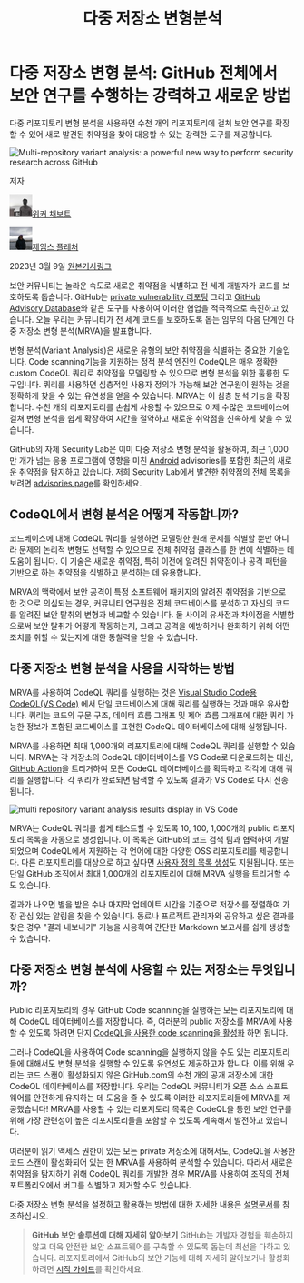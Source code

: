 ﻿---
layout: default
title: 다중 저장소 변형분석
nav_order: 14
parent: 07. GitHub 주요 블로그
---

# <a name="_pah5j65pnysa"></a>**다중 저장소 변형 분석: GitHub 전체에서 보안 연구를 수행하는 강력하고 새로운 방법**
다중 리포지토리 변형 분석을 사용하면 수천 개의 리포지토리에 걸쳐 보안 연구를 확장할 수 있어 새로 발견된 취약점을 찾아 대응할 수 있는 강력한 도구를 제공합니다.

![Multi-repository variant analysis: a powerful new way to perform security research across GitHub](./14src/Aspose.Words.30628682-83bd-4ed8-8785-aaad50af4f68.001.png)

저자

![Walker Chabbott](./14src/Aspose.Words.30628682-83bd-4ed8-8785-aaad50af4f68.002.jpeg)[워커 채보트](https://github.blog/author/wchabbott/)

![James Fletcher](./14src/Aspose.Words.30628682-83bd-4ed8-8785-aaad50af4f68.003.jpeg)[](https://github.blog/author/wchabbott/)[제임스 플레처](https://github.blog/author/jf205/)

[](https://github.blog/author/jf205/)2023년 3월 9일 [원본기사링크](https://github.blog/2023-03-09-multi-repository-variant-analysis-a-powerful-new-way-to-perform-security-research-across-github/)

보안 커뮤니티는 놀라운 속도로 새로운 취약점을 식별하고 전 세계 개발자가 코드를 보호하도록 돕습니다. GitHub는 [private vulnerability 리포팅](https://docs.github.com/en/code-security/security-advisories/guidance-on-reporting-and-writing/privately-reporting-a-security-vulnerability) 그리고 [GitHub Advisory Database](https://github.com/advisories)와 같은 도구를 사용하여 이러한 협업을 적극적으로 촉진하고 있습니다. 오늘 우리는 커뮤니티가 전 세계 코드를 보호하도록 돕는 임무의 다음 단계인 다중 저장소 변형 분석(MRVA)을 발표합니다.

변형 분석(Variant Analysis)은 새로운 유형의 보안 취약점을 식별하는 중요한 기술입니다. Code scanning기능을 지원하는 정적 분석 엔진인 CodeQL은 매우 정확한 custom CodeQL 쿼리로 취약점을 모델링할 수 있으므로 변형 분석을 위한 훌륭한 도구입니다. 쿼리를 사용하면 심층적인 사용자 정의가 가능해 보안 연구원이 원하는 것을 정확하게 찾을 수 있는 유연성을 얻을 수 있습니다. MRVA는 이 심층 분석 기능을 확장합니다. 수천 개의 리포지토리를 손쉽게 사용할 수 있으므로 이제 수많은 코드베이스에 걸쳐 변형 분석을 쉽게 확장하여 시간을 절약하고 새로운 취약점을 신속하게 찾을 수 있습니다.

GitHub의 자체 Security Lab은 이미 다중 저장소 변형 분석을 활용하여, 최근 1,000만 개가 넘는 응용 프로그램에 영향을 미친 [Android](https://securitylab.github.com/advisories/GHSL-2022-059_GHSL-2022-060_Owncloud_Android_app/) advisories를 포함한 최근의 새로운 취약점을 탐지하고 있습니다. 저희 Security Lab에서 발견한 취약점의 전체 목록을 보려면 [advisories page](https://securitylab.github.com/advisories/)를 확인하세요.
## <a name="_oiv2riygx3xu"></a>**CodeQL에서 변형 분석은 어떻게 작동합니까?**
코드베이스에 대해 CodeQL 쿼리를 실행하면 모델링한 원래 문제를 식별할 뿐만 아니라 문제의 논리적 변형도 선택할 수 있으므로 전체 취약점 클래스를 한 번에 식별하는 데 도움이 됩니다. 이 기술은 새로운 취약점, 특히 이전에 알려진 취약점이나 공격 패턴을 기반으로 하는 취약점을 식별하고 분석하는 데 유용합니다.

MRVA의 맥락에서 보안 공격이 특정 소프트웨어 패키지의 알려진 취약점을 기반으로 한 것으로 의심되는 경우, 커뮤니티 연구원은 전체 코드베이스를 분석하고 자신의 코드를 알려진 보안 탈취의 변형과 비교할 수 있습니다. 둘 사이의 유사점과 차이점을 식별함으로써 보안 탈취가 어떻게 작동하는지, 그리고 공격을 예방하거나 완화하기 위해 어떤 조치를 취할 수 있는지에 대한 통찰력을 얻을 수 있습니다.
## <a name="_ebripz8g5jpv"></a>**다중 저장소 변형 분석을 사용을 시작하는 방법**
MRVA를 사용하여 CodeQL 쿼리를 실행하는 것은 [Visual Studio Code용 CodeQL(VS Code)](https://marketplace.visualstudio.com/items?itemName=GitHub.vscode-codeql) 에서 단일 코드베이스에 대해 쿼리를 실행하는 것과 매우 유사합니다.  쿼리는 코드의 구문 구조, 데이터 흐름 그래프 및 제어 흐름 그래프에 대한 쿼리 가능한 정보가 포함된 코드베이스를 표현한 CodeQL 데이터베이스에 대해 실행됩니다.

MRVA를 사용하면 최대 1,000개의 리포지토리에 대해 CodeQL 쿼리를 실행할 수 있습니다. MRVA는 각 저장소의 CodeQL 데이터베이스를 VS Code로 다운로드하는 대신,  [GitHub Action](https://github.com/features/actions)을 트리거하여 모든 CodeQL 데이터베이스를 획득하고 각각에 대해 쿼리를 실행합니다. 각 쿼리가 완료되면 탐색할 수 있도록 결과가 VS Code로 다시 전송됩니다.

![multi repository variant analysis results display in VS Code](./14src/Aspose.Words.30628682-83bd-4ed8-8785-aaad50af4f68.004.png)

MRVA는 CodeQL 쿼리를 쉽게 테스트할 수 있도록 10, 100, 1,000개의 public 리포지토리 목록을 자동으로 생성합니다. 이 목록은 GitHub의 코드 검색 팀과 협력하여 개발되었으며 CodeQL에서 지원하는 각 언어에 대한 다양한 OSS 리포지토리를 제공합니다. 다른 리포지토리를 대상으로 하고 싶다면 [사용자 정의 목록 생성](https://codeql.github.com/docs/codeql-for-visual-studio-code/running-codeql-queries-at-scale-with-mrva)도 지원됩니다. 또는 단일 GitHub 조직에서 최대 1,000개의 리포지토리에 대해 MRVA 실행을 트리거할 수도 있습니다.

결과가 나오면 별을 받은 수나 마지막 업데이트 시간을 기준으로 저장소를 정렬하여 가장 관심 있는 알림을 찾을 수 있습니다. 동료나 프로젝트 관리자와 공유하고 싶은 결과를 찾은 경우 "결과 내보내기" 기능을 사용하여 간단한 Markdown 보고서를 쉽게 생성할 수 있습니다.
## <a name="_8h0eya70t0k"></a>**다중 저장소 변형 분석에 사용할 수 있는 저장소는 무엇입니까?**
Public 리포지토리의 경우 GitHub Code scanning을 실행하는 모든 리포지토리에 대해 CodeQL 데이터베이스를 저장합니다. 즉, 여러분의 public 저장소를 MRVA에 사용할 수 있도록 하려면 단지 [CodeQL을 사용한 code scanning을 활성화](https://docs.github.com/en/code-security/code-scanning/automatically-scanning-your-code-for-vulnerabilities-and-errors/configuring-code-scanning-for-a-repository) 하면 됩니다.

그러나 CodeQL을 사용하여 Code scanning을 실행하지 않을 수도 있는 리포지토리들에 대해서도 변형 분석을 실행할 수 있도록 유연성도 제공하고자 합니다. 이를 위해 우리는 코드 스캔이 활성화되지 않은 GitHub.com의 수천 개의 공개 저장소에 대한 CodeQL 데이터베이스를 저장합니다. 우리는 CodeQL 커뮤니티가 오픈 소스 소프트웨어를 안전하게 유지하는 데 도움을 줄 수 있도록 이러한 리포지토리들에 MRVA를 제공했습니다! MRVA를 사용할 수 있는 리포지토리 목록은 CodeQL을 통한 보안 연구를 위해 가장 관련성이 높은 리포지토리들을 포함할 수 있도록 계속해서 발전하고 있습니다.

여러분이 읽기 액세스 권한이 있는 모든 private 저장소에 대해서도, CodeQL을 사용한 코드 스캔이 활성화되어 있는 한 MRVA를 사용하여 분석할 수 있습니다. 따라서 새로운 취약점을 탐지하기 위해 CodeQL 쿼리를 개발한 경우 MRVA를 사용하여 조직의 전체 포트폴리오에서 버그를 식별하고 제거할 수도 있습니다.

다중 저장소 변형 분석을 설정하고 활용하는 방법에 대한 자세한 내용은 [설명문서](https://codeql.github.com/docs/codeql-for-visual-studio-code/running-codeql-queries-at-scale-with-mrva)를 참조하십시오.

> **GitHub 보안 솔루션에 대해 자세히 알아보기**
> GitHub는 개발자 경험을 훼손하지 않고 더욱 안전한 보안 소프트웨어를 구축할 수 있도록 돕는데 최선을 다하고 있습니다. 리포지토리에서 GitHub의 보안 기능에 대해 자세히 알아보거나 활성화하려면 [시작 가이드](https://docs.github.com/en/enterprise-cloud@latest/code-security/getting-started/github-security-features)를 확인하세요.

